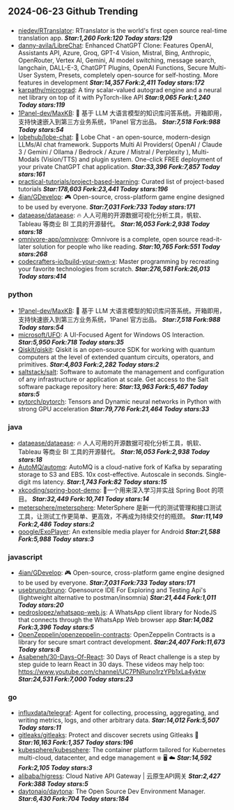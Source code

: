 ## 2024-06-23 Github Trending

### 
* [niedev/RTranslator](https://github.com/niedev/RTranslator): RTranslator is the world's first open source real-time translation app. ***Star:1,260 Fork:120 Today stars:129***
* [danny-avila/LibreChat](https://github.com/danny-avila/LibreChat): Enhanced ChatGPT Clone: Features OpenAI, Assistants API, Azure, Groq, GPT-4 Vision, Mistral, Bing, Anthropic, OpenRouter, Vertex AI, Gemini, AI model switching, message search, langchain, DALL-E-3, ChatGPT Plugins, OpenAI Functions, Secure Multi-User System, Presets, completely open-source for self-hosting. More features in development ***Star:14,357 Fork:2,411 Today stars:172***
* [karpathy/micrograd](https://github.com/karpathy/micrograd): A tiny scalar-valued autograd engine and a neural net library on top of it with PyTorch-like API ***Star:9,065 Fork:1,240 Today stars:119***
* [1Panel-dev/MaxKB](https://github.com/1Panel-dev/MaxKB): 🚀 基于 LLM 大语言模型的知识库问答系统。开箱即用，支持快速嵌入到第三方业务系统，1Panel 官方出品。 ***Star:7,518 Fork:988 Today stars:54***
* [lobehub/lobe-chat](https://github.com/lobehub/lobe-chat): 🤯 Lobe Chat - an open-source, modern-design LLMs/AI chat framework. Supports Multi AI Providers( OpenAI / Claude 3 / Gemini / Ollama / Bedrock / Azure / Mistral / Perplexity ), Multi-Modals (Vision/TTS) and plugin system. One-click FREE deployment of your private ChatGPT chat application. ***Star:33,396 Fork:7,857 Today stars:161***
* [practical-tutorials/project-based-learning](https://github.com/practical-tutorials/project-based-learning): Curated list of project-based tutorials ***Star:178,603 Fork:23,441 Today stars:196***
* [4ian/GDevelop](https://github.com/4ian/GDevelop): 🎮 Open-source, cross-platform game engine designed to be used by everyone. ***Star:7,031 Fork:733 Today stars:171***
* [dataease/dataease](https://github.com/dataease/dataease): 🔥 人人可用的开源数据可视化分析工具，帆软、Tableau 等商业 BI 工具的开源替代。 ***Star:16,053 Fork:2,938 Today stars:18***
* [omnivore-app/omnivore](https://github.com/omnivore-app/omnivore): Omnivore is a complete, open source read-it-later solution for people who like reading. ***Star:10,765 Fork:551 Today stars:268***
* [codecrafters-io/build-your-own-x](https://github.com/codecrafters-io/build-your-own-x): Master programming by recreating your favorite technologies from scratch. ***Star:276,581 Fork:26,013 Today stars:414***

### python
* [1Panel-dev/MaxKB](https://github.com/1Panel-dev/MaxKB): 🚀 基于 LLM 大语言模型的知识库问答系统。开箱即用，支持快速嵌入到第三方业务系统，1Panel 官方出品。 ***Star:7,518 Fork:988 Today stars:54***
* [microsoft/UFO](https://github.com/microsoft/UFO): A UI-Focused Agent for Windows OS Interaction. ***Star:5,950 Fork:718 Today stars:35***
* [Qiskit/qiskit](https://github.com/Qiskit/qiskit): Qiskit is an open-source SDK for working with quantum computers at the level of extended quantum circuits, operators, and primitives. ***Star:4,803 Fork:2,282 Today stars:2***
* [saltstack/salt](https://github.com/saltstack/salt): Software to automate the management and configuration of any infrastructure or application at scale. Get access to the Salt software package repository here: ***Star:13,963 Fork:5,467 Today stars:5***
* [pytorch/pytorch](https://github.com/pytorch/pytorch): Tensors and Dynamic neural networks in Python with strong GPU acceleration ***Star:79,776 Fork:21,464 Today stars:33***

### java
* [dataease/dataease](https://github.com/dataease/dataease): 🔥 人人可用的开源数据可视化分析工具，帆软、Tableau 等商业 BI 工具的开源替代。 ***Star:16,053 Fork:2,938 Today stars:18***
* [AutoMQ/automq](https://github.com/AutoMQ/automq): AutoMQ is a cloud-native fork of Kafka by separating storage to S3 and EBS. 10x cost-effective. Autoscale in seconds. Single-digit ms latency. ***Star:1,743 Fork:82 Today stars:15***
* [xkcoding/spring-boot-demo](https://github.com/xkcoding/spring-boot-demo): 🚀一个用来深入学习并实战 Spring Boot 的项目。 ***Star:32,449 Fork:10,741 Today stars:14***
* [metersphere/metersphere](https://github.com/metersphere/metersphere): MeterSphere 是新一代的测试管理和接口测试工具，让测试工作更简单、更高效，不再成为持续交付的瓶颈。 ***Star:11,149 Fork:2,486 Today stars:2***
* [google/ExoPlayer](https://github.com/google/ExoPlayer): An extensible media player for Android ***Star:21,588 Fork:5,988 Today stars:3***

### javascript
* [4ian/GDevelop](https://github.com/4ian/GDevelop): 🎮 Open-source, cross-platform game engine designed to be used by everyone. ***Star:7,031 Fork:733 Today stars:171***
* [usebruno/bruno](https://github.com/usebruno/bruno): Opensource IDE For Exploring and Testing Api's (lightweight alternative to postman/insomnia) ***Star:21,444 Fork:1,011 Today stars:20***
* [pedroslopez/whatsapp-web.js](https://github.com/pedroslopez/whatsapp-web.js): A WhatsApp client library for NodeJS that connects through the WhatsApp Web browser app ***Star:14,082 Fork:3,396 Today stars:5***
* [OpenZeppelin/openzeppelin-contracts](https://github.com/OpenZeppelin/openzeppelin-contracts): OpenZeppelin Contracts is a library for secure smart contract development. ***Star:24,407 Fork:11,673 Today stars:8***
* [Asabeneh/30-Days-Of-React](https://github.com/Asabeneh/30-Days-Of-React): 30 Days of React challenge is a step by step guide to learn React in 30 days. These videos may help too: https://www.youtube.com/channel/UC7PNRuno1rzYPb1xLa4yktw ***Star:24,531 Fork:7,000 Today stars:23***

### go
* [influxdata/telegraf](https://github.com/influxdata/telegraf): Agent for collecting, processing, aggregating, and writing metrics, logs, and other arbitrary data. ***Star:14,012 Fork:5,507 Today stars:11***
* [gitleaks/gitleaks](https://github.com/gitleaks/gitleaks): Protect and discover secrets using Gitleaks 🔑 ***Star:16,163 Fork:1,357 Today stars:196***
* [kubesphere/kubesphere](https://github.com/kubesphere/kubesphere): The container platform tailored for Kubernetes multi-cloud, datacenter, and edge management ⎈ 🖥 ☁️ ***Star:14,592 Fork:2,105 Today stars:3***
* [alibaba/higress](https://github.com/alibaba/higress): Cloud Native API Gateway | 云原生API网关 ***Star:2,427 Fork:388 Today stars:5***
* [daytonaio/daytona](https://github.com/daytonaio/daytona): The Open Source Dev Environment Manager. ***Star:6,430 Fork:704 Today stars:184***
